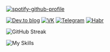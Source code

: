 [![spotify-github-profile](https://spotify-github-profile.vercel.app/api/view?uid=31a6ofdrxh2crw75tmeysh4ze344&cover_image=false&theme=default&show_offline=false&background_color=000000)](https://spotify-github-profile.vercel.app/api/view?uid=31a6ofdrxh2crw75tmeysh4ze344&redirect=true)

[![Dev.to blog](https://img.shields.io/badge/dev.to-0A0A0A?style=for-the-badge&logo=dev.to&logoColor=white&color=black)](https://dev.to/arcxevodov)
[![VK](https://img.shields.io/badge/VK-003f5c?style=for-the-badge&color=black&logo=Vk&logoColor=white)](https://vk.com/dull.knives)
[![Telegram](https://img.shields.io/badge/Telegram-Chat?style=for-the-badge&color=black&logo=telegram&logoColor=white)](https://t.me/archevodov)
[![Habr](https://img.shields.io/badge/Habr-00345c?style=for-the-badge&color=black&logo=habr&logoColor=white)](https://habr.com/archevodov)

![GitHub Streak](https://streak-stats.demolab.com?user=arcxevodov&theme=android-dark&hide_border=true&date_format=j%20M%5B%20Y%5D&mode=weekly)

![My Skills](https://skillicons.dev/icons?i=js,ts,html,css,go,git,php,linux,figma&theme=light)
